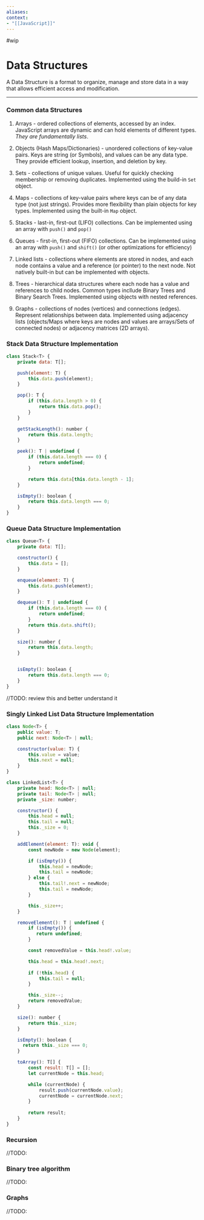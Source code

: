 ```yaml
---
aliases:
context:
- "[[JavaScript]]"
---
```


#wip

# Data Structures

A Data Structure is a format to organize, manage and store data in a way that allows efficient access and modification.

---

### Common data Structures

1. Arrays - ordered collections of elements, accessed by an index. JavaScript arrays are dynamic and can hold elements of different types. *They are fundamentally lists*.

2. Objects (Hash Maps/Dictionaries) - unordered collections of key-value pairs. Keys are string (or Symbols), and values can be any data type. They provide efficient lookup, insertion, and deletion by key.

3. Sets - collections of unique values. Useful for quickly checking membership or removing duplicates. Implemented using the build-in `Set` object.

4. Maps - collections of key-value pairs where keys can be of any data type (not just strings). Provides more flexibility than plain objects for key types. Implemented using the built-in `Map` object.

5. Stacks - last-in, first-out (LIFO) collections. Can be implemented using an array with `push()` and `pop()`

6. Queues - first-in, first-out (FIFO) collections. Can be implemented using an array with `push()` and `shift()` (or other optimizations for efficiency)

7. Linked lists - collections where elements are stored in nodes, and each node contains a value and a reference (or pointer) to the next node. Not natively built-in but can be implemented with objects.

8. Trees - hierarchical data structures where each node has a value and references to child nodes. Common types incllude Binary Trees and Binary Search Trees. Implemented using objects with nested references.

9. Graphs - collections of nodes (vertices) and connections (edges). Represent relationships between data. Implemented using adjacency lists (objects/Maps where keys are nodes and values are arrays/Sets of connected nodes) or adjacency matrices (2D arrays).



### Stack Data Structure Implementation
``` js
class Stack<T> {
    private data: T[];

    push(element: T) {
        this.data.push(element);
    }

    pop(): T {
        if (this.data.length > 0) {
            return this.data.pop();
        }
    }

    getStackLength(): number {
        return this.data.length;
    }

    peek(): T | undefined {
        if (this.data.length === 0) {
            return undefined;
        }

        return this.data[this.data.length - 1];
    }

    isEmpty(): boolean {
        return this.data.length === 0;
    }
}
```


### Queue Data Structure Implementation
``` js
class Queue<T> {
    private data: T[];

    constructor() {
        this.data = [];
    }

    enqueue(element: T) {
        this.data.push(element);
    }

    dequeue(): T | undefined {
        if (this.data.length === 0) {
            return undefined;
        }
        return this.data.shift();
    }

    size(): number {
        return this.data.length;
    }


    isEmpty(): boolean {
        return this.data.length === 0;
    }
}
```

//TODO: review this and better understand it
### Singly Linked List Data Structure Implementation
``` js
class Node<T> {
    public value: T;
    public next: Node<T> | null;

    constructor(value: T) {
        this.value = value;
        this.next = null;
    }
}

class LinkedList<T> {
    private head: Node<T> | null;
    private tail: Node<T> | null;
    private _size: number;

    constructor() {
        this.head = null;
        this.tail = null;
        this._size = 0;
    }

    addElement(element: T): void {
        const newNode = new Node(element);

        if (isEmpty()) {
            this.head = newNode;
            this.tail = newNode;
        } else {
            this.tail!.next = newNode;
            this.tail = newNode;
        }

        this._size++;
    }

    removeElement(): T | undefined {
        if (isEmpty()) {
           return undefined;
        }

        const removedValue = this.head!.value;

        this.head = this.head!.next;
        
        if (!this.head) {
            this.tail = null;
        }

        this._size--; 
        return removedValue;
    }

    size(): number {
        return this._size;
    }

    isEmpty(): boolean {
      return this._size === 0;
    }

    toArray(): T[] {
        const result: T[] = [];
        let currentNode = this.head;

        while (currentNode) {
            result.push(currentNode.value);
            currentNode = currentNode.next;
        }
        
        return result;
    }
}
```

### Recursion
//TODO:

### Binary tree algorithm  
//TODO:

### Graphs
//TODO: 
